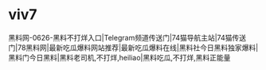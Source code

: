# viv7
黑料网-0626-黑料不打烊入口|Telegram频道传送门|74猫导航主站|74猫传送门|78黑料网|最新吃瓜爆料网站推荐|最新吃瓜爆料在线|黑料社今日黑料独家爆料|黑料门今日黑料|黑料老司机,不打烊,heiliao|黑料吃瓜,不打烊,黑料正能量

